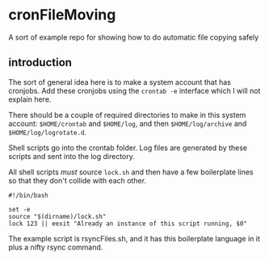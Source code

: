# cronFileMoving
A sort of example repo for showing how to do automatic file copying safely

## introduction

The sort of general idea here is to make a system account that has cronjobs. Add these cronjobs using the `crontab -e` interface which I will not explain here.

There should be a couple of required directories to make in this system account: `$HOME/crontab` and `$HOME/log`, and then `$HOME/log/archive` and `$HOME/log/logrotate.d`.

Shell scripts go into the crontab folder. Log files are generated by these scripts and sent into the log directory.

All shell scripts _must_ source `lock.sh` and then have a few boilerplate lines so that they don't collide with each other.

    #!/bin/bash
    
    set -e
    source "$(dirname)/lock.sh"
    lock 123 || eexit "Already an instance of this script running, $0"

The example script is rsyncFiles.sh, and it has this boilerplate language in it plus a nifty rsync command.
